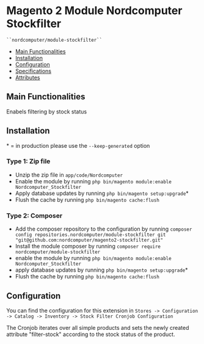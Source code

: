 # Magento 2 Module Nordcomputer Stockfilter

    ``nordcomputer/module-stockfilter``

 - [Main Functionalities](#markdown-header-main-functionalities)
 - [Installation](#markdown-header-installation)
 - [Configuration](#markdown-header-configuration)
 - [Specifications](#markdown-header-specifications)
 - [Attributes](#markdown-header-attributes)


## Main Functionalities
Enabels filtering by stock status

## Installation
\* = in production please use the `--keep-generated` option

### Type 1: Zip file

 - Unzip the zip file in `app/code/Nordcomputer`
 - Enable the module by running `php bin/magento module:enable Nordcomputer_Stockfilter`
 - Apply database updates by running `php bin/magento setup:upgrade`\*
 - Flush the cache by running `php bin/magento cache:flush`

### Type 2: Composer

 - Add the composer repository to the configuration by running `composer config repositories.nordcomputer/module-stockfilter git "git@github.com:nordcomputer/magento2-stockfilter.git"`
 - Install the module composer by running `composer require nordcomputer/module-stockfilter`
 - enable the module by running `php bin/magento module:enable Nordcomputer_Stockfilter`
 - apply database updates by running `php bin/magento setup:upgrade`\*
 - Flush the cache by running `php bin/magento cache:flush`


## Configuration

You can find the configuration for this extension in `Stores -> Configuration -> Catalog -> Inventory -> Stock Filter Cronjob Configuration`

The Cronjob iterates over all simple products and sets the newly created attribute "filter-stock" according to the stock status of the product.
